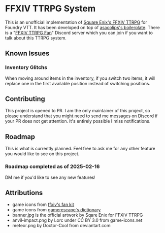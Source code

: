 # FFXIV TTRPG System

This is an unofficial implementation of [Square Enix's FFXIV TTRPG](https://www.square-enix-shop.com/ffxivttrpg/en/index.html) for Foundry VTT. It has been developed on top of [asacolips's boilerplate](https://github.com/asacolips-projects/boilerplate).
There is a "[FFXIV TTRPG Fan](https://discord.gg/6EghsJdCbS)" Discord server which you can join if you want to talk about this TTRPG system.

## Known Issues

### Inventory Glitchs
When moving around items in the inventory, if you switch two items, it will replace one in the first available position instead of switching positions.

## Contributing
This project is opened to PR. I am the only maintainer of this project, so please understand that you might need to send me messages on Discord if your PR does not get attention. It's entirely possible I miss notifications.

## Roadmap
This is what is currently planned. Feel free to ask me for any other feature you would like to see on this project.

### Roadmap completed as of 2025-02-16
DM me if you'd like to see any new features!

## Attributions
- game icons from [ffxiv's fan kit](https://fr.finalfantasyxiv.com/lodestone/special/fankit/icon/)
- game icons from [gamerescape's dictionary](https://ffxiv.gamerescape.com/wiki/Dictionary_of_Icons#Player_Icons)
- banner.jpg is the official artwork by Sqare Enix for FFXIV TTRPG
- anvil-impact.png by Lorc under CC BY 3.0 from game-icons.net
- meteor.png by Doctor-Cool from deviantart.com
